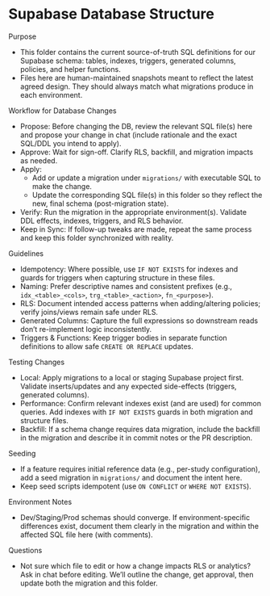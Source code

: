 Supabase Database Structure
===========================

Purpose
- This folder contains the current source-of-truth SQL definitions for our Supabase schema: tables, indexes, triggers, generated columns, policies, and helper functions.
- Files here are human-maintained snapshots meant to reflect the latest agreed design. They should always match what migrations produce in each environment.

Workflow for Database Changes
- Propose: Before changing the DB, review the relevant SQL file(s) here and propose your change in chat (include rationale and the exact SQL/DDL you intend to apply).
- Approve: Wait for sign-off. Clarify RLS, backfill, and migration impacts as needed.
- Apply:
  - Add or update a migration under `migrations/` with executable SQL to make the change.
  - Update the corresponding SQL file(s) in this folder so they reflect the new, final schema (post-migration state).
- Verify: Run the migration in the appropriate environment(s). Validate DDL effects, indexes, triggers, and RLS behavior.
- Keep in Sync: If follow-up tweaks are made, repeat the same process and keep this folder synchronized with reality.

Guidelines
- Idempotency: Where possible, use `IF NOT EXISTS` for indexes and guards for triggers when capturing structure in these files.
- Naming: Prefer descriptive names and consistent prefixes (e.g., `idx_<table>_<cols>`, `trg_<table>_<action>`, `fn_<purpose>`).
- RLS: Document intended access patterns when adding/altering policies; verify joins/views remain safe under RLS.
- Generated Columns: Capture the full expressions so downstream reads don’t re-implement logic inconsistently.
- Triggers & Functions: Keep trigger bodies in separate function definitions to allow safe `CREATE OR REPLACE` updates.

Testing Changes
- Local: Apply migrations to a local or staging Supabase project first. Validate inserts/updates and any expected side-effects (triggers, generated columns).
- Performance: Confirm relevant indexes exist (and are used) for common queries. Add indexes with `IF NOT EXISTS` guards in both migration and structure files.
- Backfill: If a schema change requires data migration, include the backfill in the migration and describe it in commit notes or the PR description.

Seeding
- If a feature requires initial reference data (e.g., per-study configuration), add a seed migration in `migrations/` and document the intent here.
- Keep seed scripts idempotent (use `ON CONFLICT` or `WHERE NOT EXISTS`).

Environment Notes
- Dev/Staging/Prod schemas should converge. If environment-specific differences exist, document them clearly in the migration and within the affected SQL file here (with comments).

Questions
- Not sure which file to edit or how a change impacts RLS or analytics? Ask in chat before editing. We’ll outline the change, get approval, then update both the migration and this folder.

